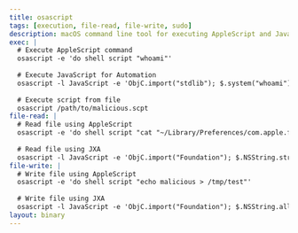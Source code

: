 ```yaml
---
title: osascript
tags: [execution, file-read, file-write, sudo]
description: macOS command line tool for executing AppleScript and JavaScript for Automation (JXA).
exec: |
  # Execute AppleScript command
  osascript -e 'do shell script "whoami"'
  
  # Execute JavaScript for Automation
  osascript -l JavaScript -e 'ObjC.import("stdlib"); $.system("whoami")'
  
  # Execute script from file
  osascript /path/to/malicious.scpt
file-read: |
  # Read file using AppleScript
  osascript -e 'do shell script "cat "~/Library/Preferences/com.apple.finder.plist'
  
  # Read file using JXA
  osascript -l JavaScript -e 'ObjC.import("Foundation"); $.NSString.stringWithContentsOfFile("~/Library/Preferences/com.apple.finder.plist")'
file-write: |
  # Write file using AppleScript
  osascript -e 'do shell script "echo malicious > /tmp/test"'
  
  # Write file using JXA
  osascript -l JavaScript -e 'ObjC.import("Foundation"); $.NSString.alloc.initWithUTF8String("malicious").writeToFileAtomically("/tmp/test", true)'
layout: binary
---
```

